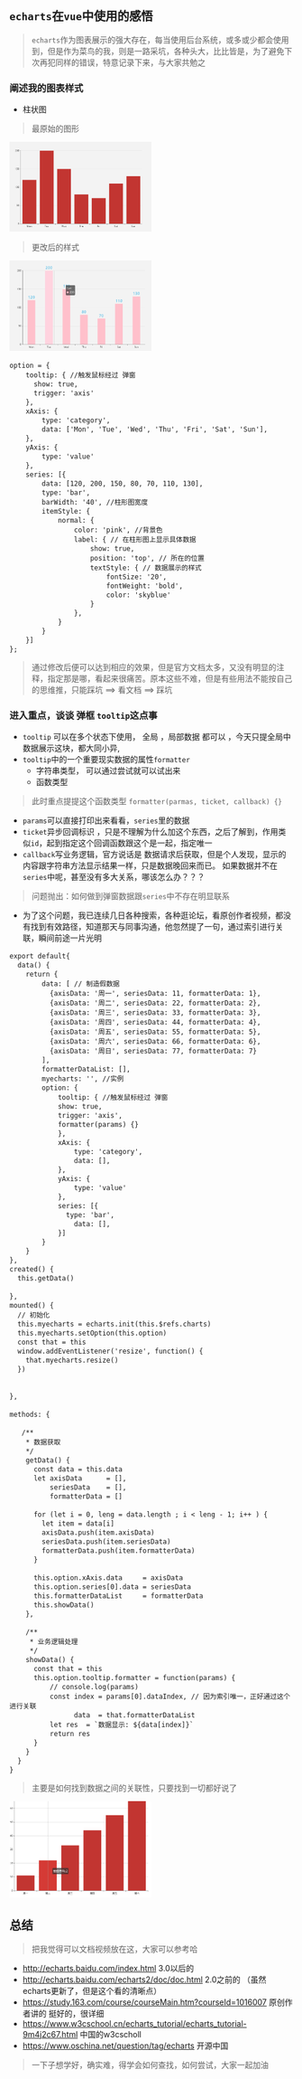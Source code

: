 ## `echarts`在`vue`中使用的感悟
> `echarts`作为图表展示的强大存在，每当使用后台系统，或多或少都会使用到，但是作为菜鸟的我，则是一路采坑，各种头大，比比皆是，为了避免下次再犯同样的错误，特意记录下来，与大家共勉之

### 阐述我的图表样式

+ 柱状图

> 最原始的图形

<img src="./../../imgs/echarts原始图.png" width="50%" />

> 更改后的样式

<img src="./../../imgs/echarts.png"  width="50%"/>

```
option = {
    tooltip: { //触发鼠标经过 弹窗
      show: true,
      trigger: 'axis'
    },
    xAxis: {
        type: 'category',
        data: ['Mon', 'Tue', 'Wed', 'Thu', 'Fri', 'Sat', 'Sun'],
    },
    yAxis: {
        type: 'value'
    },
    series: [{
        data: [120, 200, 150, 80, 70, 110, 130],
        type: 'bar',
        barWidth: '40', //柱形图宽度
        itemStyle: {
            normal: {
                color: 'pink', //背景色 
                label: { // 在柱形图上显示具体数据
                    show: true,
                    position: 'top', // 所在的位置
                    textStyle: { // 数据展示的样式
                        fontSize: '20',
                        fontWeight: 'bold',
                        color: 'skyblue'
                    }
                },
            }
        }
    }]
};

```
>通过修改后便可以达到相应的效果，但是官方文档太多，又没有明显的注释，指定那是哪，看起来很痛苦。原本这些不难，但是有些用法不能按自己的思维推，只能踩坑 ==> 看文档 ==> 踩坑

### 进入重点，谈谈 弹框 `tooltip`这点事
 + `tooltip` 可以在多个状态下使用， 全局 ，局部数据 都可以 ，今天只提全局中数据展示这块，都大同小异,
 + `tooltip`中的一个重要现实数据的属性`formatter` 
   + 字符串类型， 可以通过尝试就可以试出来
   + 函数类型 
> 此时重点提提这个函数类型 `formatter(parmas, ticket, callback) {}`
  - `params`可以直接打印出来看看，`series`里的数据
  - `ticket`异步回调标识 ，只是不理解为什么加这个东西，之后了解到，作用类似`id`，起到指定这个回调函数跟这个是一起，指定唯一
  - `callback`写业务逻辑，官方说话是 数据请求后获取，但是个人发现，显示的内容跟字符串方法显示结果一样，只是数据晚回来而已。 如果数据并不在`series`中呢，甚至没有多大关系，哪该怎么办？？？

> 问题抛出：如何做到弹窗数据跟`series`中不存在明显联系
 + 为了这个问题，我已连续几日各种搜索，各种逛论坛，看原创作者视频，都没有找到有效路径，知道那天与同事沟通，他忽然提了一句，通过索引进行关联，瞬间前途一片光明

```
export default{
  data() {
    return {
        data: [ // 制造假数据
          {axisData: '周一', seriesData: 11, formatterData: 1},
          {axisData: '周二', seriesData: 22, formatterData: 2},
          {axisData: '周三', seriesData: 33, formatterData: 3},
          {axisData: '周四', seriesData: 44, formatterData: 4},
          {axisData: '周五', seriesData: 55, formatterData: 5},
          {axisData: '周六', seriesData: 66, formatterData: 6},
          {axisData: '周日', seriesData: 77, formatterData: 7}
        ],
        formatterDataList: [],
        myecharts: '', //实例
        option: {
            tooltip: { //触发鼠标经过 弹窗
            show: true,
            trigger: 'axis',
            formatter(params) {}
            },
            xAxis: {
                type: 'category',
                data: [],
            },
            yAxis: {
                type: 'value'
            },
            series: [{
              type: 'bar',
                data: [],
            }]
        }
    }
},
created() {
  this.getData()
 
},
mounted() {
  // 初始化
  this.myecharts = echarts.init(this.$refs.charts)
  this.myecharts.setOption(this.option)
  const that = this
  window.addEventListener('resize', function() {
    that.myecharts.resize()
  })


},

methods: {

   /**
    * 数据获取
    */
    getData() { 
      const data = this.data
      let axisData      = [],
          seriesData    = [],
          formatterData = []

      for (let i = 0, leng = data.length ; i < leng - 1; i++ ) {
        let item = data[i]
        axisData.push(item.axisData)
        seriesData.push(item.seriesData)
        formatterData.push(item.formatterData)
      }   

      this.option.xAxis.data     = axisData
      this.option.series[0].data = seriesData
      this.formatterDataList     = formatterData
      this.showData()
    },

    /**
     * 业务逻辑处理 
     */
    showData() { 
      const that = this
      this.option.tooltip.formatter = function(params) {
          // console.log(params)
          const index = params[0].dataIndex, // 因为索引唯一，正好通过这个进行关联
                data  = that.formatterDataList
          let res  = `数据显示: ${data[index]}`
          return res
      }
    }
  }       
}

```
> 主要是如何找到数据之间的关联性，只要找到一切都好说了

<img src="../../imgs/echartsFormatter.png" width="50%" alt="">

 
## 总结
> 把我觉得可以文档视频放在这，大家可以参考哈

 + http://echarts.baidu.com/index.html  3.0以后的
 + http://echarts.baidu.com/echarts2/doc/doc.html  2.0之前的 （虽然echarts更新了，但是这个看的清晰点）
 + https://study.163.com/course/courseMain.htm?courseId=1016007 原创作者讲的 挺好的，很详细
 + https://www.w3cschool.cn/echarts_tutorial/echarts_tutorial-9m4j2c67.html  中国的w3cscholl
 + https://www.oschina.net/question/tag/echarts 开源中国 

> 一下子想学好，确实难，得学会如何查找，如何尝试，大家一起加油

